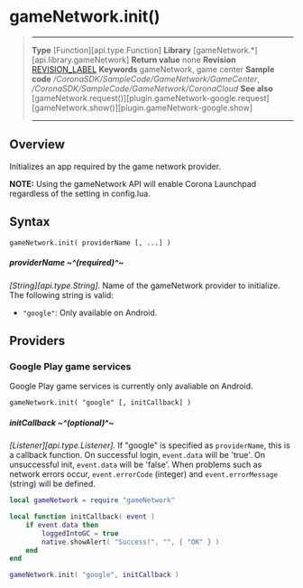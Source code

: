 
# gameNetwork.init()

> --------------------- ------------------------------------------------------------------------------------------
> __Type__              [Function][api.type.Function]
> __Library__           [gameNetwork.*][api.library.gameNetwork]
> __Return value__      none
> __Revision__          [REVISION_LABEL](REVISION_URL)
> __Keywords__          gameNetwork, game center
> __Sample code__       */CoronaSDK/SampleCode/GameNetwork/GameCenter*, */CoronaSDK/SampleCode/GameNetwork/CoronaCloud*
> __See also__          [gameNetwork.request()][plugin.gameNetwork-google.request]<br/>[gameNetwork.show()][plugin.gameNetwork-google.show]
> --------------------- ------------------------------------------------------------------------------------------


## Overview

Initializes an app required by the game network provider.

**NOTE:** Using the gameNetwork API will enable Corona Launchpad regardless of the setting in config.lua.

## Syntax

	gameNetwork.init( providerName [, ...] )
	
##### providerName ~^(required)^~
_[String][api.type.String]._ Name of the gameNetwork provider to initialize. The following string is valid:

* `"google"`: Only available on Android.

## Providers

### Google Play game services

Google Play game services is currently only avaliable on Android.

	gameNetwork.init( "google" [, initCallback] )

##### initCallback ~^(optional)^~
_[Listener][api.type.Listener]._ If "google" is specified as `providerName`, this is a callback function. On successful login, `event.data` will be 'true'. On unsuccessful init, `event.data` will be 'false'. When problems such as network errors occur, `event.errorCode` (integer) and `event.errorMessage` (string) will be defined. 

`````lua
local gameNetwork = require "gameNetwork"

local function initCallback( event )
	if event.data then
		loggedIntoGC = true
        native.showAlert( "Success!", "", { "OK" } )
	end
end

gameNetwork.init( "google", initCallback )
`````
